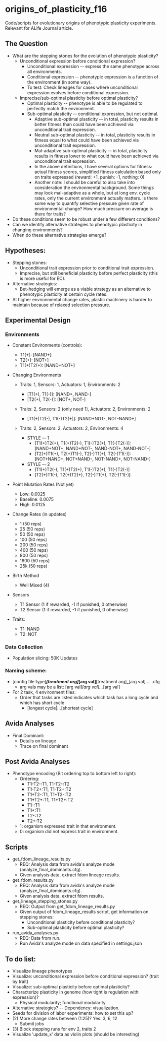 # origins_of_plasticity_f16
Code/scripts for evolutionary origins of phenotypic plasticity experiments. Relevant for ALife Journal article.

## The Question
  * What are the stepping stones for the evolution of phenotypic plasticity?
    * Unconditional expression before conditional expression?
      - Unconditional expression -- express the same phenotype across all environments.
      - Conditional expression -- phenotypic expression is a function of the environment (in some way).
      - To test: Check lineages for cases where unconditional expression evolves before conditional expression.
    * Imprecise/sub-optimal plasticity before optimal plasticity?
      - Optimal plasticity -- phenotype is able to be regulated to perfectly match the environment.
      - Sub-optimal plasticity -- conditional expression, but not optimal.
        * Adaptive sub-optimal plasticity -- in total, plasticity results in better fitness than could have been achieved
          via unconditional trait expression.
        * Neutral sub-optimal plasticity -- in total, plasticity results in fitness equal to what could have been
          achieved via unconditional trait expression.
        * Mal-adaptive sub-optimal plasticity -- in total, plasticity results in fitness lower to what could have been
          achieved via unconditional trait expression.
        * In the above definitions, I have several options for fitness: actual fitness scores, simplified fitness
          calculation based only on traits expressed (reward: +1, punish: -1, nothing: 0)
        * Another note: I should be careful to also take into consideration the environmental background.
          Some things may look mal-adaptive as a whole, but at long env. cycle rates, only the current environment
          actually matters. Is there some way to quantify selective pressure given rate of environmental change? How much
          pressure on average is there for traits?
  * Do these conditions seem to be robust under a few different conditions?
  * Can we identify alternative strategies to phenotypic plasticity in changing environments?
  * When do these alternative strategies emerge?

## Hypotheses:
  * Stepping stones:
    * Unconditional trait expression prior to conditional trait expression.
    * Imprecise, but still beneficial plasticity before perfect plasticity (this is more useful for EC).
  * Alternative strategies:
    * Bet-hedging will emerge as a viable strategy as an alternative to phenotypic plasticity at certain cycle rates.
  * At higher environmental change rates, plastic machinery is harder to maintain because of relaxed selection
    pressure.

## Experimental Design


### Environments
  * Constant Environments (controls):
    * T1(+):      [NAND+]
    * T2(+):      [NOT+]
    * T1(+)T2(+): [NAND+NOT+]
  * Changing Environments
    * Traits: 1, Sensors: 1, Actuators: 1, Environments: 2
      * [T1(+), T1(-)]:                                   [NAND+, NAND-]
      * [T2(+), T2(-)]:                                   [NOT+, NOT-]

    * Traits: 2, Sensors: 2 (only need 1), Actuators: 2, Environments: 2
      * [T1(+)T2(-), T1(-)T2(+)]:                         [NAND+NOT-, NOT-NAND+]

    * Traits: 2, Sensors: 2, Actuators: 2, Environments: 4
      * STYLE -- 1
        * [T1(+)T2(+), T1(+)T2(-), T1(-)T2(+), T1(-)T2(-)]: [NAND+NOT+, NAND+NOT-, NAND-NOT+, NAND-NOT-]
        * [T2(+)T1(+), T2(+)T1(-), T2(-)T1(+), T2(-)T1(-)]: [NOT+NAND+, NOT+NAND-, NOT-NAND+, NOT-NAND-]
      * STYLE -- 2
        * [T1(+)T2(-), T1(+)T2(+), T1(-)T2(+), T1(-)T2(-)]
        * [T2(+)T1(-), T2(+)T2(+), T2(-)T1(+), T2(-)T1(-)]

  * Point Mutation Rates (Not yet)
    * Low: 0.0025
    * Baseline: 0.0075
    * High: 0.0125
  * Change Rates (in updates)
    * 1     (50  reps)
    * 25    (50  reps)
    * 50    (50  reps)
    * 100   (50  reps)
    * 200   (50  reps)
    * 400   (50  reps)
    * 800   (50  reps)
    * 1600  (50  reps)
    * 25k   (50  reps)
  * Birth Method
    * Well Mixed (4)
  * Sensors
    * T1 Sensor (1 if rewarded, -1 if punished, 0 otherwise)
    * T2 Sensor (1 if rewarded, -1 if punished, 0 otherwise)
  * Traits:
    * T1: NAND
    * T2: NOT

### Data Collection
  * Population slicing: 50K Updates

### Naming scheme:
  * [config file type]___[treatment arg]_[arg val]__[treatment arg]_[arg val].... .cfg
    * arg vals may be a list: [arg val]_[arg val]..._[arg val]
  * For 2 task, 4 environment files:
    * Order that tasks are listed indicates which task has a long cycle and which has short cycle
      * [longest cycle]_..._[shortest cycle]

## Avida Analyses
  * Final Dominant:
    * Details on lineage
    * Trace on final dominant

## Post Avida Analyses
  * Phenotype encoding (Bit ordering top to bottom left to right):
    * Ordering:
      * T1-T2-:T1, T1-T2-:T2
      * T1-T2+:T1, T1-T2+:T2
      * T1+T2-:T1, T1+T2-:T2
      * T1+T2+:T1, T1+T2+:T2
      * T1-:T1
      * T1+:T1
      * T2-:T2
      * T2+:T2
    * 1: organism expressed trait in that environment.
    * 0: organism did not express trait in environment.

## Scripts
  * get_fdom_lineage_results.py
    * REQ: Analysis data from avida's analyze mode (analyze_final_dominants.cfg).
    * Given analysis data, extract fdom lineage results.
  * get_fdom_results.py
    * REQ: Analysis data from avida's analyze mode (analyze_final_dominants.cfg).
    * Given analysis data, extract fdom results.
  * get_lineage_stepping_stones.py
    * REQ: Output from get_fdom_lineage_results.py
    * Given output of fdom_lineage_results script, get information on stepping stones:
      * Unconditional plasticity before conditional plasticity?
      * Sub-optimal plasticity before optimal plasticity?
  * run_avida_analyses.py
    * REQ: Data from run.
    * Run Avida's analyze mode on data specified in settings.json

## To do list:
  * Visualize lineage phenotypes
  * Visualize: unconditional expression before conditional expression? (trait by trait)
  * Visualize: sub-optimal plasticity before optimal plasticity?
  * Characterize plasticity in genome (how tight is regulation with expression)?
    * Physical modularity; functional modularity
  * Alternative strategies? -- Dependency: visualization.
  * Seeds for division of labor experiments: how to set this up?
  * (2) More change rates between (1:25)? Yes: 3, 6, 12
    * Submit jobs
  * (3) Block stepping runs for env 2, traits 2
  * Visualize 'update_x' data as violin plots (should be interesting)
